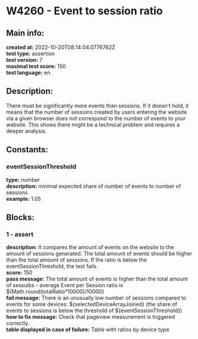 # W4260 - Event to session ratio  
## Main info:  
**created at:** 2022-10-20T08:14:04.0776762Z  
**test type:** assertion  
**test version:** 7  
**maximal test score:** 150  
**test language:** en  
## Description:  
There must be significantly more events than sessions. If it doesn't hold, it means that the number of sessions created by users entering the website via a given browser does not correspond to the number of events to your website. This shows there might be a technical problem and requires a deeper analysis.  
## Constants:  
### eventSessionThreshold
**type:** number  
**description:** minimal expected share of number of events to number of sessions  
**example:** 1.05  
## Blocks:  
### 1 - assert
**description:** It compares the amount of events on the website to the amount of sessions generated. The total amount of events should be higher than the total amount of sessions. If the ratio is below the eventSessionThreshold, the test fails.  
**score:** 150  
**pass message:** The total amount of events is higher than the total amount of sessuibs - average Event per Session ratio is ${Math.round(totalRatio\*10000)/10000}  
**fail message:** There is an unusually low number of sessions compared to events for some devices: ${selectedDeviceArrayJoined} (the share of events to sessions is below the threshold of ${eventSessionThreshold})  
**how to fix message:** Check that pageview measurement is triggered correctly.  
**table displayed in case of failure:** Table with ratios by device type  
